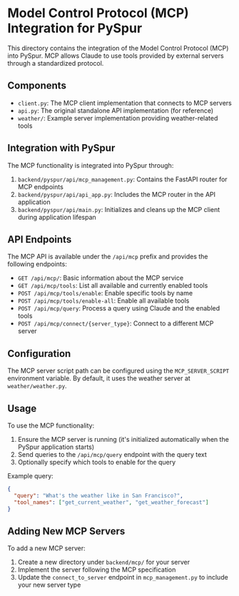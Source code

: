 # Model Control Protocol (MCP) Integration for PySpur

This directory contains the integration of the Model Control Protocol (MCP) into PySpur. MCP allows Claude to use tools provided by external servers through a standardized protocol.

## Components

- `client.py`: The MCP client implementation that connects to MCP servers
- `api.py`: The original standalone API implementation (for reference)
- `weather/`: Example server implementation providing weather-related tools

## Integration with PySpur

The MCP functionality is integrated into PySpur through:

1. `backend/pyspur/api/mcp_management.py`: Contains the FastAPI router for MCP endpoints
2. `backend/pyspur/api/api_app.py`: Includes the MCP router in the API application
3. `backend/pyspur/api/main.py`: Initializes and cleans up the MCP client during application lifespan

## API Endpoints

The MCP API is available under the `/api/mcp` prefix and provides the following endpoints:

- `GET /api/mcp/`: Basic information about the MCP service
- `GET /api/mcp/tools`: List all available and currently enabled tools
- `POST /api/mcp/tools/enable`: Enable specific tools by name
- `POST /api/mcp/tools/enable-all`: Enable all available tools
- `POST /api/mcp/query`: Process a query using Claude and the enabled tools
- `POST /api/mcp/connect/{server_type}`: Connect to a different MCP server

## Configuration

The MCP server script path can be configured using the `MCP_SERVER_SCRIPT` environment variable. By default, it uses the weather server at `weather/weather.py`.

## Usage

To use the MCP functionality:

1. Ensure the MCP server is running (it's initialized automatically when the PySpur application starts)
2. Send queries to the `/api/mcp/query` endpoint with the query text
3. Optionally specify which tools to enable for the query

Example query:

```json
{
  "query": "What's the weather like in San Francisco?",
  "tool_names": ["get_current_weather", "get_weather_forecast"]
}
```

## Adding New MCP Servers

To add a new MCP server:

1. Create a new directory under `backend/mcp/` for your server
2. Implement the server following the MCP specification
3. Update the `connect_to_server` endpoint in `mcp_management.py` to include your new server type 